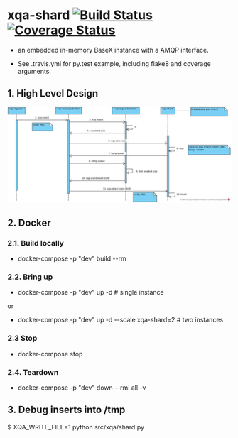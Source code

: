 # xqa-shard [![Build Status](https://travis-ci.org/jameshnsears/xqa-shard.svg?branch=master)](https://travis-ci.org/jameshnsears/xqa-shard) [![Coverage Status](https://coveralls.io/repos/github/jameshnsears/xqa-shard/badge.svg?branch=master)](https://coveralls.io/github/jameshnsears/xqa-shard?branch=master)
* an embedded in-memory BaseX instance with a AMQP interface.

* See .travis.yml for py.test example, including flake8 and coverage arguments.

## 1. High Level Design
![High Level Design](uml/balancer-sequence-diagram.jpg)

## 2. Docker
### 2.1. Build locally
* docker-compose -p "dev" build --rm

### 2.2. Bring up
* docker-compose -p "dev" up -d  # single instance

or

* docker-compose -p "dev" up -d --scale xqa-shard=2  # two instances

### 2.3 Stop
* docker-compose stop

### 2.4. Teardown
* docker-compose -p "dev" down --rmi all -v

## 3. Debug inserts into /tmp
$ XQA_WRITE_FILE=1 python src/xqa/shard.py

